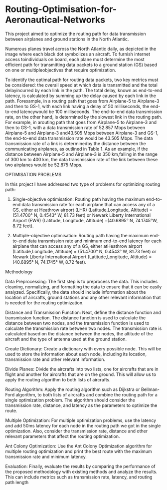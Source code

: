 # Routing-Optimisation-for-Aeronautical-Networks
This project aimed to optimize the routing path for data transmission between airplanes and ground stations in the North Atlantic.

Numerous planes travel across the North Atlantic daily, as depicted in the image where each black dot symbolizes an aircraft. To furnish internet access toindividuals on board, each plane must determine the most efficient path for transmitting data packets to a ground station (GS) based on one or multipleobjectives that require optimization.

To identify the optimal path for routing data packets, two key metrics must be considered: the overall speed at which data is transmitted and the total delayincurred by each link in the path. The total delay, known as end-to-end latency, is calculated by summing up the delay caused by each link in the path. Forexample, in a routing path that goes from Airplane-5 to Airplane-3 and then to GS-1, with each link having a delay of 50 milliseconds, the end-to-end latencywould be 100 milliseconds. The end-to-end data transmission rate, on the other hand, is determined by the slowest link in the routing path. For example, in arouting path that goes from Airplane-5 to Airplane-3 and then to GS-1, with a data transmission rate of 52.857 Mbps between Airplane-5 and Airplane-3 and43.505 Mbps between Airplane-3 and GS-1, the end-to-end data transmission rate would be 43.505 Mbps. The data transmission rate of a link is determinedby the distance between the communicating airplanes, as outlined in Table 1. As an example, if the distance between Airplane-5 and Airplane-3 is 350 km,falling in the range of 300 km to 400 km, the data transmission rate of the link between these two airplanes would be 52.875 Mbps.

OPTIMISATION PROBLEMS

In this project I have addressed two type of problems for optimizing routing path:

1. Single-objective optimisation:
Routing path having the maximum end-to-end data transmission rate for each airplane that can access any of a GS, either at Heathrow airport (LHR) (Latitude,Longitude, Altitude) = (51.4700° N, 0.4543° W, 81.73 feet) or Newark Liberty International Airport (EWR) (Latitude, Longitude, Altitude) =(40.6895° N, 74.1745°W, 8.72 feet).

2. Multiple-objective optimisation:
Routing path having the maximum end-to-end data transmission rate and minimum end-to-end latency for each airplane that can access any of a GS, either atHeathrow airport (Latitude,Longitude, Altitude) = (51.4700° N, 0.4543° W, 81.73 feet) or Newark Liberty International Airport (Latitude,Longitude, Altitude) =(40.6895° N, 74.1745° W, 8.72 feet).


Methodology

Data Preprocessing: The first step is to preprocess the data. This includes cleaning, normalizing, and formatting the data to ensure that it can be easily analyzed. Specifically, the data should include information about the location of aircrafts, ground stations and any other relevant information that is needed for the routing optimization.

Distance and Transmission Function: Next, define the distance function and transmission function. The distance function is used to calculate the distance between two nodes, and the transmission function is used to calculate the transmission rate between two nodes. The transmission rate is calculated based on the distance between the nodes, the altitude of the aircraft and the type of antenna used at the ground station.

Create Dictionary: Create a dictionary with every possible node. This will be used to store the information about each node, including its location, transmission rate and other relevant information.

Divide Planes: Divide the aircrafts into two lists, one for aircrafts that are in flight and another for aircrafts that are on the ground. This will allow us to apply the routing algorithm to both lists of aircrafts.

Routing Algorithm: Apply the routing algorithm such as Dijkstra or Bellman-Ford algorithm, to both lists of aircrafts and combine the routing path for a single optimization problem. The algorithm should consider the transmission rate, distance, and latency as the parameters to optimize the route.

Multiple Optimization: For multiple optimization problems, use the latency and add 50ms latency for each node in the routing path we got in the single optimization. Also, consider the transmission rate, distance and other relevant parameters that affect the routing optimization.

Ant Colony Optimization: Use the Ant Colony Optimization algorithm for multiple routing optimization and print the best route with the maximum transmission rate and minimum latency.

Evaluation: Finally, evaluate the results by comparing the performance of the proposed methodology with existing methods and analyze the results. This can include metrics such as transmission rate, latency, and routing path length
